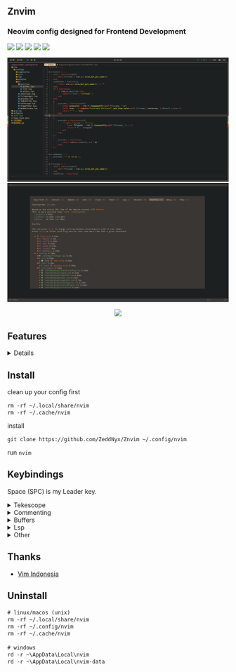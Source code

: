 ## Znvim
### Neovim config designed for Frontend Development

<p align="start">
  <img src="https://img.shields.io/badge/-Tailwind-08BCDC?style=for-the-badge&logo=tailwindcss&logoColor=FFF&labelColor=08BCDC" /> 
  <img src="https://img.shields.io/badge/-JavaScript-302D41?style=for-the-badge&logo=javascript&logoColor=EFD922&labelColor=302D41" /> 
  <img src="https://img.shields.io/badge/-TypeScript-302D41?style=for-the-badge&logo=typescript&logoColor=3072BB&labelColor=302D41" /> 
  <img src="https://img.shields.io/badge/-React-302D41?style=for-the-badge&logo=react&logoColor=08BCDC&labelColor=302D41" /> 
  <img src="https://img.shields.io/badge/-Next-FFF?style=for-the-badge&logo=nextdotjs&logoColor=000&labelColor=FFF" /> 
  <!-- <img src="https://img.shields.io/badge/-Lua-04008F?style=for-the-badge&logo=lua&labelColor=04008F" />  -->
</p>

![nvim](./preview/preview.png)
![startuptime](./preview/startuptime.png)

<p align="center">
    <a href="https://github.com/Zeddnyx/Znvim">
      <img src="https://img.shields.io/github/last-commit/Zeddnyx/Znvim?style=for-the-badge&logo=github&color=7dc4e4&logoColor=D9E0EE&labelColor=302D41"/>
    </a>
</p>

## Features
<details>

| Name                  | Plugin                                                                  |
|-----------------------|-------------------------------------------------------------------------|
| Auto Pilot            | [Codeium](https://github.com/Exafunction/codeium.vim)                   |
| Autocompletion        | [Cmp](https://github.com/hrsh7th/nvim-cmp)                              |
| Autoclosing Braces    | [Autopairs](https://github.com/windwp/nvim-autopairs)                   |
| Bars                  | [Bar](https://github.com/romgrk/barbar.nvim)                            |
| Comment Syntax        | [Comment](https://github.com/numToStr/Comment.nvim)                     |
| Custome Snippet       | [Vsnip](https://github.com/hrsh7th/cmp-vsnip)                           |
| Color Preview         | [Colorizer](https://github.com/NvChad/nvim-colorizer)                   |
| Find Files            | [Telescope](https://github.com/nvim-telescope/telescope.nvim)           |
| Gitsigns              | [Gitsigns](https://github.com/lewis6991/gitsigns.nvim)                  |
| Indentlines           | [Indentlines ](https://github.com/lukas-reineke/indent-blankline.nvim)  |
| Lsp                   | [Lsp](https://github.com/neovim/nvim-lspconfig)                         |
| Lspsaga               | [Lspsaga](https://github.com/neovimdev/lspsaga.nvim)                    |
| Lspkind               | [Lspkind](https://github.com/onsails/lspkind-nvim)                      |
| Nulls                 | [Null-ls](https://github.com/jose-elias-alvarez/null-ls.nvim)           |
| Syntax Highlighting   | [Treesitter](https://github.com/nvim-treesitter/nvim-treesitter)        |
| Themes                | [Gruvbox](https://github.com/ellisonleao/gruvbox.nvim)                  |
| Tree Files            | [NvimTree](https://github.com/kyazdani42/nvim-tree.lua)                 |
</details>

## Install

clean up your config first

```
rm -rf ~/.local/share/nvim
rm -rf ~/.cache/nvim
```

install

```
git clone https://github.com/ZeddNyx/Znvim ~/.config/nvim

```

run `nvim`


## Keybindings

Space (SPC) is my Leader key.

<details>
<summary>Tekescope</summary>

| Key Bindings | Description                   |
|--------------|-------------------------------|
| SPC ff       | Telescope find files          |
| SPC fg       | Telescope live grep           |
| SPC fb       | Telescope buffers             |
| SPC gg       | Telescope git commit          |
| SPC gs       | Telescope git status          |
| SPC ll       | Telescope lsp references      |
| SPC li       | Telescope lsp implementations |
| SPC ld       | Telescope lsp definitions     |
</details>

<details>
<summary>Commenting</summary>

| Key Bindings | Description                |
|--------------|----------------------------|
| gcc          | Create/remove comment      |
| gc (visual)  | Create/remove comment      |
</details>
  
<details>
<summary>Buffers </summary>
  
| Key Bindings | Description      |
|--------------|------------------|
| Shift h      | Buffer previous  |
| Shift l      | Buffer next      |
| Shift c      | Buffer close     |
</details>
  
<details>
<summary>Lsp</summary>

| Key Bindings | Description      |
|--------------|------------------|
| Shift k      | Hover definition |
| Shift r      | Rename           |
</details>

<details>
<summary>Other</summary>

| Key Bindings | Description             |
|--------------|-------------------------|
| SPC h        | Switch left             |
| SPC j        | Switch down             |
| SPC k        | Switch up               |
| SPC l        | Switch right            |
|              |                         |
| SPC a        | Select all              |
| SPC d        | Find specific word      |
| SPC e        | File explorer           |
| SPC s        | Find and replace all    |
| SPC y        | Copy forward word       |
|              |                         |
| Shift f      | Prettier                |
| Ctrl g       | Apply Codeium Reference |
</details>


## Thanks

- [Vim Indonesia](https://t.me/VimID)

## Uninstall

```
# linux/macos (unix)
rm -rf ~/.local/share/nvim
rm -rf ~/.config/nvim
rm -rf ~/.cache/nvim

# windows
rd -r ~\AppData\Local\nvim
rd -r ~\AppData\Local\nvim-data
```
